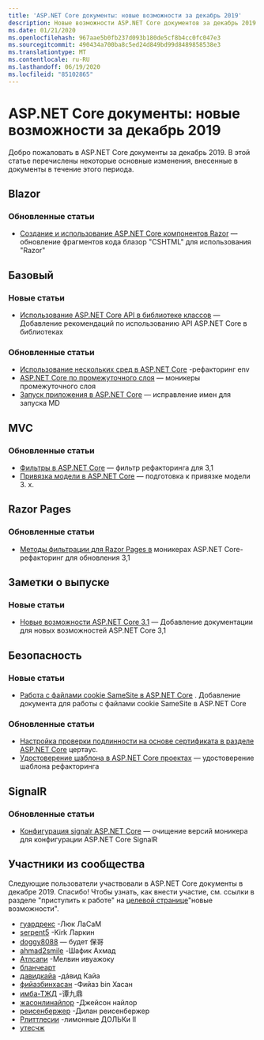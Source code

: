 ```yaml
---
title: 'ASP.NET Core документы: новые возможности за декабрь 2019'
description: Новые возможности ASP.NET Core документов за декабрь 2019.
ms.date: 01/21/2020
ms.openlocfilehash: 967aae5b0fb237d093b180de5cf8b4cc0fc047e3
ms.sourcegitcommit: 490434a700ba8c5ed24d849bd99d8489858538e3
ms.translationtype: MT
ms.contentlocale: ru-RU
ms.lasthandoff: 06/19/2020
ms.locfileid: "85102865"
---
```

# <a name="aspnet-core-docs-whats-new-for-december-2019"></a>ASP.NET Core документы: новые возможности за декабрь 2019

Добро пожаловать в ASP.NET Core документы за декабрь 2019. В этой статье перечислены некоторые основные изменения, внесенные в документы в течение этого периода.

## <a name="blazor"></a>Blazor

### <a name="updated-articles"></a>Обновленные статьи

- [Создание и использование ASP.NET Core компонентов Razor](../blazor/components/index.md) — обновление фрагментов кода блазор "CSHTML" для использования "Razor"

## <a name="fundamentals"></a>Базовый

### <a name="new-articles"></a>Новые статьи

- [Использование ASP.NET Core API в библиотеке классов](../fundamentals/target-aspnetcore.md) — Добавление рекомендаций по использованию API ASP.NET Core в библиотеках

### <a name="updated-articles"></a>Обновленные статьи

- [Использование нескольких сред в ASP.NET Core](../fundamentals/environments.md) -рефакторинг env
- [ASP.NET Core по промежуточного слоя](../fundamentals/middleware/index.md) — моникеры промежуточного слоя
- [Запуск приложения в ASP.NET Core](../fundamentals/startup.md) — исправление имен для запуска MD

## <a name="mvc"></a>MVC

### <a name="updated-articles"></a>Обновленные статьи

- [Фильтры в ASP.NET Core](../mvc/controllers/filters.md) — фильтр рефакторинга для 3,1
- [Привязка модели в ASP.NET Core](../mvc/models/model-binding.md) — подготовка к привязке модели 3. x.

## <a name="razor-pages"></a>Razor Pages

### <a name="updated-articles"></a>Обновленные статьи

- [Методы фильтрации для Razor Pages в](../razor-pages/filter.md) моникерах ASP.NET Core-рефакторинг для обновления 3,1

## <a name="release-notes"></a>Заметки о выпуске

### <a name="new-articles"></a>Новые статьи

- [Новые возможности ASP.NET Core 3,1](../release-notes/aspnetcore-3.1.md) — Добавление документации для новых возможностей ASP.NET Core 3,1

## <a name="security"></a>Безопасность

### <a name="new-articles"></a>Новые статьи

- [Работа с файлами cookie SameSite в ASP.NET Core](../security/samesite.md) . Добавление документа для работы с файлами cookie SameSite в ASP.NET Core

### <a name="updated-articles"></a>Обновленные статьи

- [Настройка проверки подлинности на основе сертификата в разделе ASP.NET Core](../security/authentication/certauth.md) цертаус.
- [Удостоверение шаблона в ASP.NET Core проектах](../security/authentication/scaffold-identity.md) — удостоверение шаблона рефакторинга

## <a name="signalr"></a>SignalR

### <a name="updated-articles"></a>Обновленные статьи

- [Конфигурация signalr ASP.NET Core](../signalr/configuration.md) — очищение версий моникера для конфигурации ASP.NET Core SignalR

## <a name="community-contributors"></a>Участники из сообщества

Следующие пользователи участвовали в ASP.NET Core документы в декабре 2019. Спасибо! Чтобы узнать, как внести участие, см. ссылки в разделе "приступить к работе" на [целевой странице](index.yml)"новые возможности".

- [гуардрекс](https://github.com/guardrex) -Люк ЛаСаМ
- [serpent5](https://github.com/serpent5) -Kirk Ларкин
- [doggy8088](https://github.com/doggy8088) — будет 保哥
- [ahmad2smile](https://github.com/ahmad2smile) -Шафик Ахмад
- [Атлсапи](https://github.com/ATLSAPI) -Мелвин ивуажоку
- [бланчеарт](https://github.com/BlancHeart) 
- [давидкайа](https://github.com/davidkaya) -дáвид Кайа
- [фийазбинхасан](https://github.com/fiyazbinhasan) -Фийаз bin Хасан
- [имба-ТЖД](https://github.com/imba-tjd) -谭九鼎
- [жасонлинайлор](https://github.com/jasonleenaylor) -Джейсон найлор
- [реисенбержер](https://github.com/reisenberger) -Дилан реисенбержер
- [Рлиттлесии](https://github.com/RLittlesII) -лимонные ДОЛЬКи II
- [утесчж](https://github.com/uteschj) 
